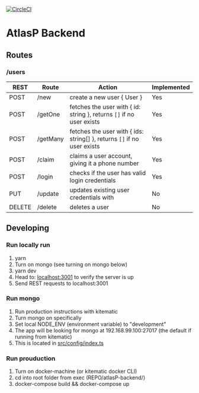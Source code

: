 [![CircleCI](https://circleci.com/gh/kadhirvelm/atlasP-backend.svg?style=svg&circle-token=c02f66caa31e6a0e254e72a2c51c62d81696dbbb)](https://circleci.com/gh/kadhirvelm/atlasP-backend)

# AtlasP Backend

## Routes

### /users

| REST | Route | Action | Implemented
| ---- | ---- | -------- | ---- |
| POST | /new | create a new user { User } | Yes |
| POST | /getOne | fetches the user with { id: string }, returns `[]` if no user exists | Yes |
| POST | /getMany | fetches the user with { ids: string[] }, returns `[]` if no user exists | Yes |
| POST | /claim | claims a user account, giving it a phone number | Yes |
| POST | /login | checks if the user has valid login credentials | Yes |
| PUT | /update | updates existing user credentials with | No |
| DELETE | /delete | deletes a user | No |


## Developing

### Run locally run

1. yarn
2. Turn on mongo (see turning on mongo below)
3. yarn dev
4. Head to: [localhost:3001](https://localhost:3001) to verify the server is up
5. Send REST requests to localhost:3001

### Run mongo

1. Run production instructions with kitematic
2. Turn mongo on specifically
3. Set local NODE_ENV (environment variable) to "development"
4. The app will be looking for mongo at 192.168.99.100:27017 (the default if running from kitematic)
5. This is located in [src/config/index.ts](https://github.com/kadhirvelm/atlasP-backend/blob/master/src/config/index.ts)

### Run prouduction

1. Turn on docker-machine (or kitematic docker CLI)
2. cd into root folder from exec (REPO/atlasP-backend/)
3. docker-compose build && docker-compose up
